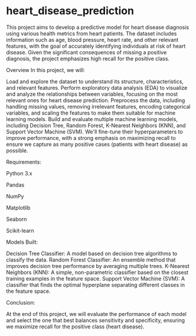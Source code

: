 # heart_disease_prediction

This project aims to develop a predictive model for heart disease diagnosis using various health metrics from heart patients. The dataset includes information such as age, blood pressure, heart rate, and other relevant features, with the goal of accurately identifying individuals at risk of heart disease. Given the significant consequences of missing a positive diagnosis, the project emphasizes high recall for the positive class.

Overview
In this project, we will:

Load and explore the dataset to understand its structure, characteristics, and relevant features.
Perform exploratory data analysis (EDA) to visualize and analyze the relationships between variables, focusing on the most relevant ones for heart disease prediction.
Preprocess the data, including handling missing values, removing irrelevant features, encoding categorical variables, and scaling the features to make them suitable for machine learning models.
Build and evaluate multiple machine learning models, including Decision Tree, Random Forest, K-Nearest Neighbors (KNN), and Support Vector Machine (SVM). We'll fine-tune their hyperparameters to improve performance, with a strong emphasis on maximizing recall to ensure we capture as many positive cases (patients with heart disease) as possible.

Requirements:

Python 3.x

Pandas

NumPy

Matplotlib

Seaborn

Scikit-learn

Models Built:

Decision Tree Classifier: A model based on decision tree algorithms to classify the data.
Random Forest Classifier: An ensemble method that improves decision tree performance by averaging multiple trees.
K-Nearest Neighbors (KNN): A simple, non-parametric classifier based on the closest training examples in the feature space.
Support Vector Machine (SVM): A classifier that finds the optimal hyperplane separating different classes in the feature space.

Conclusion:

At the end of this project, we will evaluate the performance of each model and select the one that best balances sensitivity and specificity, ensuring we maximize recall for the positive class (heart disease).
